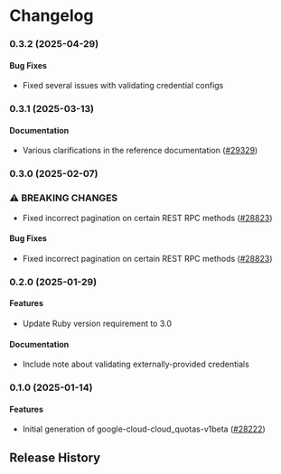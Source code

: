 # Changelog

### 0.3.2 (2025-04-29)

#### Bug Fixes

* Fixed several issues with validating credential configs 

### 0.3.1 (2025-03-13)

#### Documentation

* Various clarifications in the reference documentation ([#29329](https://github.com/googleapis/google-cloud-ruby/issues/29329)) 

### 0.3.0 (2025-02-07)

### ⚠ BREAKING CHANGES

* Fixed incorrect pagination on certain REST RPC methods ([#28823](https://github.com/googleapis/google-cloud-ruby/issues/28823))

#### Bug Fixes

* Fixed incorrect pagination on certain REST RPC methods ([#28823](https://github.com/googleapis/google-cloud-ruby/issues/28823)) 

### 0.2.0 (2025-01-29)

#### Features

* Update Ruby version requirement to 3.0 
#### Documentation

* Include note about validating externally-provided credentials 

### 0.1.0 (2025-01-14)

#### Features

* Initial generation of google-cloud-cloud_quotas-v1beta ([#28222](https://github.com/googleapis/google-cloud-ruby/issues/28222)) 

## Release History
